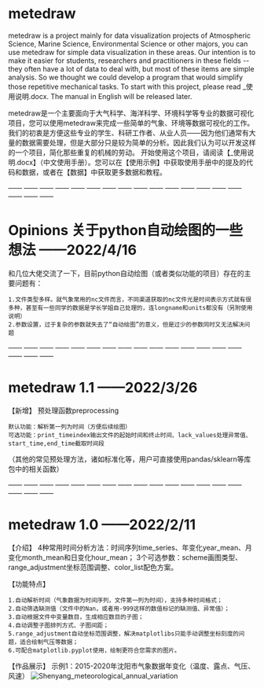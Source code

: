 # metedraw
metedraw is a project mainly for data visualization projects of Atmospheric Science, Marine Science, Environmental Science or other majors, you can use metedraw for simple data visualization in these areas.
Our intention is to make it easier for students, researchers and practitioners in these fields -- they often have a lot of data to deal with, but most of these items are simple analysis. So we thought we could develop a program that would simplify those repetitive mechanical tasks.
To start with this project, please read _使用说明.docx. The manual in English will be released later.

metedraw是一个主要面向于大气科学、海洋科学、环境科学等专业的数据可视化项目，您可以使用metedraw来完成一些简单的气象、环境等数据可视化的工作。
我们的初衷是方便这些专业的学生、科研工作者、从业人员——因为他们通常有大量的数据需要处理，但是大部分只是较为简单的分析。因此我们认为可以开发这样的一个项目，简化那些重复的机械的劳动。
开始使用这个项目，请阅读【_使用说明.docx】（中文使用手册）。您可以在【使用示例】中获取使用手册中的提及的代码和数据，或者在【数据】中获取更多数据和教程。

—— —— —— —— —— —— —— —— —— —— —— —— —— —— —— —— —— ——

# Opinions 关于python自动绘图的一些想法    ——2022/4/16
和几位大佬交流了一下，目前python自动绘图（或者类似功能的项目）存在的主要问题有：

    1.文件类型多样。就气象常用的nc文件而言，不同渠道获取的nc文件光是时间表示方式就有很多种，甚至有一些同学的数据是学长学姐自己处理的，连longname和units都没有（另附使用说明）
    2.参数设置，过于复杂的参数就失去了“自动绘图”的意义，但是过少的参数同时又无法解决问题
    

—— —— —— —— —— —— —— —— —— —— —— —— —— —— —— —— —— ——

# metedraw 1.1    ——2022/3/26
【新增】
预处理函数preprocessing

    默认功能：解析第一列为时间（方便后续绘图）
    可选功能：print_timeindex输出文件的起始时间和终止时间、lack_values处理异常值、start_time,end_time截取时间段
  （其他的常见预处理方法，诸如标准化等，用户可直接使用pandas/sklearn等库包中的相关函数）

—— —— —— —— —— —— —— —— —— —— —— —— —— —— —— —— —— ——

# metedraw 1.0    ——2022/2/11

【介绍】
4种常用时间分析方法：时间序列time_series、年变化year_mean、月变化month_mean和日变化hour_mean；
3个可选参数：scheme画图类型、range_adjustment坐标范围调整、color_list配色方案。

【功能特点】

    1.自动解析时间（气象数据为时间序列，文件第一列为时间），支持多种时间格式；
    2.自动筛选缺测值（文件中的Nan，或者用-999这样的数值标记的缺测值、异常值）；
    3.自动根据文件中变量数目，生成相应数目的子图；
    4.自动调整子图排列方式、子图间距；
    5.range_adjustment自动坐标范围调整，解决matplotlibs只能手动调整坐标刻度的问题，适合绘制气压等数据；
    6.可配合matplotlib.pyplot使用，绘制更符合您需求的图片。

【作品展示】
示例1：2015-2020年沈阳市气象数据年变化（温度、露点、气压、风速）
![Shenyang_meteorological_annual_variation](https://user-images.githubusercontent.com/71633656/153591108-ef5b93dd-02d0-4b08-b1a4-0aa3b9ba4eea.jpg)
